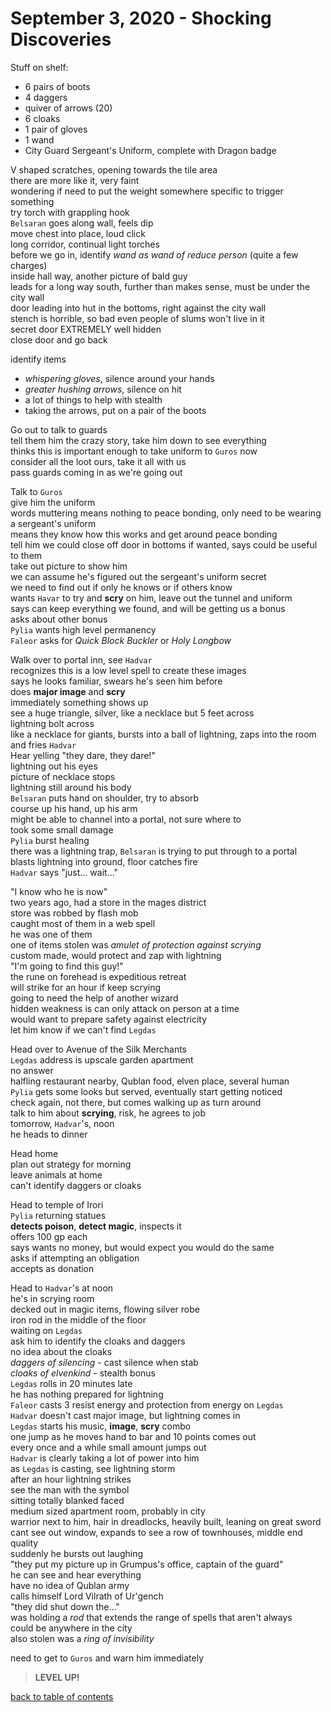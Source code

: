 # September 3, 2020 - Shocking Discoveries

Stuff on shelf:  
- 6 pairs of boots
- 4 daggers
- quiver of arrows (20)
- 6 cloaks
- 1 pair of gloves
- 1 wand
-  City Guard Sergeant's Uniform, complete with Dragon badge

V shaped scratches, opening towards the tile area  
there are more like it, very faint  
wondering if need to put the weight somewhere specific to trigger something  
try torch with grappling hook  
`Belsaran` goes along wall, feels dip  
move chest into place, loud click  
long corridor, continual light torches  
before we go in, identify _wand as wand of reduce person_ (quite a few charges)  
inside hall way, another picture of bald guy  
leads for a long way south, further than makes sense, must be under the city wall  
door leading into hut in the bottoms, right against the city wall  
stench is horrible, so bad even people of slums won't live in it  
secret door EXTREMELY well hidden  
close door and go back  

identify items  
- _whispering gloves_, silence around your hands
- _greater hushing arrows_, silence on hit
- a lot of things to help with stealth
- taking the arrows, put on a pair of the boots

Go out to talk to guards  
tell them him the crazy story, take him down to see everything  
thinks this is important enough to take uniform to `Guros` now  
consider all the loot ours, take it all with us  
pass guards coming in as we're going out  

Talk to `Guros`  
give him the uniform  
words muttering means nothing to peace bonding, only need to be wearing a sergeant's uniform  
means they know how this works and get around peace bonding  
tell him we could close off door in bottoms if wanted, says could be useful to them  
take out picture to show him  
we can assume he's figured out the sergeant's uniform secret  
we need to find out if only he knows or if others know  
wants `Havar` to try and **scry** on him, leave out the tunnel and uniform  
says can keep everything we found, and will be getting us a bonus  
asks about other bonus  
`Pylia` wants high level permanency  
`Faleor` asks for _Quick Block Buckler_ or _Holy Longbow_  

Walk over to portal inn, see `Hadvar`  
recognizes this is a low level spell to create these images  
says he looks familiar, swears he's seen him before  
does **major image** and **scry**  
immediately something shows up  
see a huge triangle, silver, like a necklace but 5 feet across  
lightning bolt across  
like a necklace for giants, bursts into a ball of lightning, zaps into the room and fries `Hadvar`  
Hear yelling "they dare, they dare!"  
lightning out his eyes  
picture of necklace stops  
lightning still around his body  
`Belsaran` puts hand on shoulder, try to absorb  
course up his hand, up his arm  
might be able to channel into a portal, not sure where to  
took some small damage  
`Pylia` burst healing  
there was a lightning trap, `Belsaran` is trying to put through to a portal  
blasts lightning into ground, floor catches fire  
`Hadvar` says "just... wait..."  

"I know who he is now"  
two years ago, had a store in the mages district  
store was robbed by flash mob  
caught most of them in a web spell  
he was one of them  
one of items stolen was _amulet of protection against scrying_  
custom made, would protect and zap with lightning  
"I'm going to find this guy!"  
the rune on forehead is expeditious retreat  
will strike for an hour if keep scrying  
going to need the help of another wizard  
hidden weakness is can only attack on person at a time  
would want to prepare safety against electricity  
let him know if we can't find `Legdas`  

Head over to Avenue of the Silk Merchants  
`Legdas` address is upscale garden apartment  
no answer  
halfling restaurant nearby, Qublan food, elven place, several human  
`Pylia` gets some looks but served, eventually start getting noticed  
check again, not there, but comes walking up as turn around  
talk to him about **scrying**, risk, he agrees to job  
tomorrow, `Hadvar`'s, noon  
he heads to dinner  

Head home  
plan out strategy for morning  
leave animals at home  
can't identify daggers or cloaks  

Head to temple of Irori  
`Pylia` returning statues  
**detects poison**, **detect magic**, inspects it  
offers 100 gp each  
says wants no money, but would expect you would do the same  
asks if attempting an obligation  
accepts as donation  

Head to `Hadvar`'s at noon  
he's in scrying room  
decked out in magic items, flowing silver robe  
iron rod in the middle of the floor  
waiting on `Legdas`  
ask him to identify the cloaks and daggers  
no idea about the cloaks  
_daggers of silencing_ - cast silence when stab  
_cloaks of elvenkind_ - stealth bonus  
`Legdas` rolls in 20 minutes late  
he has nothing prepared for lightning  
`Faleor` casts 3 resist energy and protection from energy on `Legdas`  
`Hadvar` doesn't cast major image, but lightning comes in  
`Legdas` starts his music, **image**, **scry** combo  
one jump as he moves hand to bar and 10 points comes out  
every once and a while small amount jumps out  
`Hadvar` is clearly taking a lot of power into him  
as `Legdas` is casting, see lightning storm  
after an hour lightning strikes  
see the man with the symbol  
sitting totally blanked faced  
medium sized apartment room, probably in city  
warrior next to him, hair in dreadlocks, heavily built, leaning on great sword  
cant see out window, expands to see a row of townhouses, middle end quality  
suddenly he bursts out laughing  
"they put my picture up in Grumpus's office, captain of the guard"  
he can see and hear everything  
have no idea of Qublan army  
calls himself Lord Vilrath of Ur'gench  
"they did shut down the..."  
was holding a _rod_ that extends the range of spells that aren't always  
could be anywhere in the city  
also stolen was a _ring of invisibility_  

need to get to `Guros` and warn him immediately  

> **LEVEL UP!**

[back to table of contents](/sessions/README.md)
